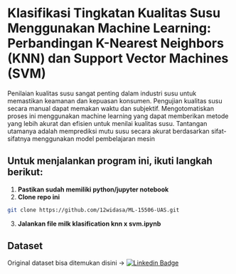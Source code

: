 ﻿# Klasifikasi Tingkatan Kualitas Susu Menggunakan Machine Learning: Perbandingan K-Nearest Neighbors (KNN) dan Support Vector Machines (SVM)

Penilaian kualitas susu sangat penting dalam industri susu untuk memastikan keamanan dan kepuasan konsumen. Pengujian kualitas susu secara manual dapat memakan waktu dan subjektif. Mengotomatiskan proses ini menggunakan machine learning yang dapat memberikan metode yang lebih akurat dan efisien untuk menilai kualitas susu. Tantangan utamanya adalah memprediksi mutu susu secara akurat berdasarkan sifat-sifatnya menggunakan model pembelajaran mesin

## Untuk menjalankan program ini, ikuti langkah berikut:

1. **Pastikan sudah memiliki python/jupyter notebook**
2. **Clone repo ini**

```bash
git clone https://github.com/12widasa/ML-15506-UAS.git
```

3. **Jalankan file milk klasification knn x svm.ipynb**

## Dataset

Original dataset bisa ditemukan disini -> [![Linkedin Badge](https://img.shields.io/badge/Kaggle-blue?style=flat&logo=kaggle&logoColor=white)](https://www.kaggle.com/datasets/cpluzshrijayan/milkquality)

